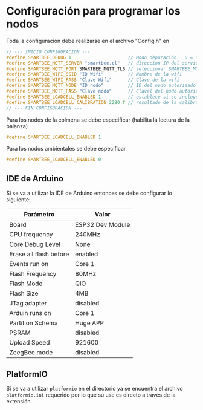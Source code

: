 # Configuración para programar los nodos

Toda la configuración debe realizarse en el archivo "Config.h" en

```cpp
// --- INICIO CONFIGURACION ---
#define SMARTBEE_DEBUG 1                     // Modo depuración.  0 = debug desactivado, 1 = debug activado
#define SMARTBEE_MQTT_SERVER "smartbee.cl"   // direccion IP del servidor MQTT (o websocket)
#define SMARTBEE_MQTT_PORT SMARTBEE_MQTT_TLS // seleccionar SMARTBEE_MQTT_NML, SMARTBEE_MQTT_TLS o SMARTBEE_MQTT_WSS
#define SMARTBEE_WIFI_SSID "ID Wifi"         // Nombre de la wifi
#define SMARTBEE_WIFI_PASS "Clave Wifi"      // Clave de la wifi
#define SMARTBEE_MQTT_NODE "ID nodo"         // ID del nodo autorizado a publicar
#define SMARTBEE_MQTT_PASS "Clave nodo"      // Clavel del nodo autorizado para publicar
#define SMARTBEE_LOADCELL_ENABLED 1          // establece si se incluye o no el modulo de peso. 0 = no, 1= si
#define SMARTBEE_LOADCELL_CALIBRATION 2280.f // resultado de la calibración
// --- FIN CONFIGURACION ---
```

Para los nodos de la colmena se debe especificar (habilita la lectura de la balanza)

```cpp
#define SMARTBEE_LOADCELL_ENABLED 1
```

Para los nodos ambientales se debe especificar

```cpp
#define SMARTBEE_LOADCELL_ENABLED 0
```

## IDE de Arduino

Si se va a utilizar la IDE de Arduino entonces se debe configurar lo siguiente:

| Parámetro             | Valor             |
|-----------------------|-------------------|
| Board                 | ESP32 Dev Module  |
|CPU frequency          |  240MHz           |
|Core Debug Level       |  None             |
|Erase all flash before |  enabled          |
|Events run on          |  Core 1           |
|Flash Frequency        |  80MHz            |
|Flash Mode             |  QIO              |
|Flash Size             |  4MB              |
|JTag adapter           |  disabled         |
|Arduin runs on         |  Core 1           |
|Partition Schema       |  Huge APP         |
|PSRAM                  |  disabled         |
|Upload Speed           |  921600           |
|ZeegBee mode           |  disabled         |

## PlatformIO

Si se va a utilizar ` platformio ` en el directorio ya se encuentra el archivo ` platformio.ini ` requerido por lo que su use es directo a través de la extensión.
